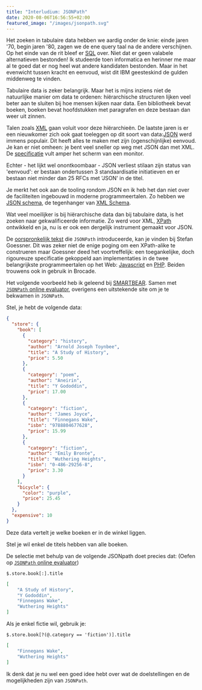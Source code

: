 ```yaml
---
title: "Interludium: JSONPath"
date: 2020-08-06T16:56:55+02:00
featured_image: "/images/jsonpath.svg"
---
```


Het zoeken in tabulaire data hebben we aardig onder de knie: einde jaren '70, begin jaren '80, zagen we de ene query taal na de andere verschijnen. Op het einde van de rit bleef er [SQL](https://en.wikipedia.org/wiki/SQL) over. Niet dat er geen valabele alternatieven bestonden! Ik studeerde toen informatica en herinner me maar al te goed dat er nog heel wat andere kandidaten bestonden. Maar in het evenwicht tussen kracht en eenvoud, wist dit IBM geesteskind de gulden middenweg te vinden.

Tabulaire data is zeker belangrijk. Maar het is mijns inziens niet de natuurlijke manier om data te ordenen: hiërarchische structuren lijken veel beter aan te sluiten bij hoe mensen kijken naar data. Een bibliotheek bevat boeken, boeken bevat hoofdstukken met paragrafen en deze bestaan dan weer uit zinnen.

Talen zoals [XML](https://en.wikipedia.org/wiki/XML) gaan voluit voor deze hiërarchieën. De laatste jaren is er een nieuwkomer zich ook gaat toeleggen op dit soort van data:[JSON](https://en.wikipedia.org/wiki/JSON) werd immens populair. Dit heeft alles te maken met zijn (ogenschijnlijke) eenvoud. Je kan er niet omheen: je bent veel sneller op weg met JSON dan met XML. De [specificatie](https://www.json.org) vult amper het scherm van een monitor.

Echter - het lijkt wel onontkoombaar - JSON verliest stilaan zijn status van 'eenvoud': er bestaan ondertussen 3 standaardisatie initiatieven en er bestaan niet minder dan 25 RFCs met 'JSON' in de titel.

Je merkt het ook aan de tooling rondom JSON en ik heb het dan niet over de faciliteiten ingebouwd in moderne programmeertalen. Zo hebben we [JSON schema](https://json-schema.org/), de tegenhanger van [XML Schema](https://en.wikipedia.org/wiki/XML_Schema_(W3C)).

Wat veel moeilijker is bij hiërarchische data dan bij tabulaire data, is het zoeken naar gekwalificeerde informatie. Zo werd voor XML, [XPath](https://en.wikipedia.org/wiki/XPath) ontwikkeld en ja, nu is er ook een dergelijk instrument gemaakt voor JSON.

De [oorspronkelijk tekst](https://goessner.net/articles/JsonPath/) die `JSONPath` introduceerde, kan je vinden bij Stefan Goessner. Dit was zeker niet de enige poging om een XPath-alike te construeren maar Goessner deed het voortreffelijk: een toegankelijke, doch rigoureuze specificatie gekoppeld aan implementaties in de twee belangrijkste programmeertalen op het Web: [Javascript](https://en.wikipedia.org/wiki/JavaScript) en [PHP](https://en.wikipedia.org/wiki/PHP). Beiden trouwens ook in gebruik in Brocade.

Het volgende voorbeeld heb ik geleend bij [SMARTBEAR](https://support.smartbear.com/readyapi/docs/testing/jsonpath-reference.html). Samen met [`JSONPath` online evaluator](https://jsonpath.com/), overigens een uitstekende site om je te bekwamen in `JSONPath`.

Stel, je hebt de volgende data:

```JSON
{
  "store": {
    "book": [
      {
        "category": "history",
        "author": "Arnold Joseph Toynbee",
        "title": "A Study of History",
        "price": 5.50
      },
      {
        "category": "poem",
        "author": "Aneirin",
        "title": "Y Gododdin",
        "price": 17.00
      },
      {
        "category": "fiction",
        "author": "James Joyce",
        "title": "Finnegans Wake",
        "isbn": "9788804677628",
        "price": 15.99
      },
      {
        "category": "fiction",
        "author": "Emily Bronte",
        "title": "Wuthering Heights",
        "isbn": "0-486-29256-8",
        "price": 3.30
      }
    ],
    "bicycle": {
      "color": "purple",
      "price": 25.45
    }
  },
  "expensive": 10
}
```

Deze data vertelt je welke boeken er in de winkel liggen.

Stel je wil enkel de titels hebben van alle boeken.

De selectie met behulp van de volgende JSONpath doet precies dat:
(Oefen op [`JSONPath` online evaluator](https://jsonpath.com/))

```
$.store.book[:].title
```

```JSON
[
    "A Study of History",
    "Y Gododdin",
    "Finnegans Wake",
    "Wuthering Heights"
]
```

Als je enkel fictie wil, gebruik je:
```
$.store.book[?(@.category == 'fiction')].title
```

```JSON
[
    "Finnegans Wake",
    "Wuthering Heights"
]
```

Ik denk dat je nu wel een goed idee hebt over wat de doelstellingen en de mogelijkheden zijn van `JSONPath`.

